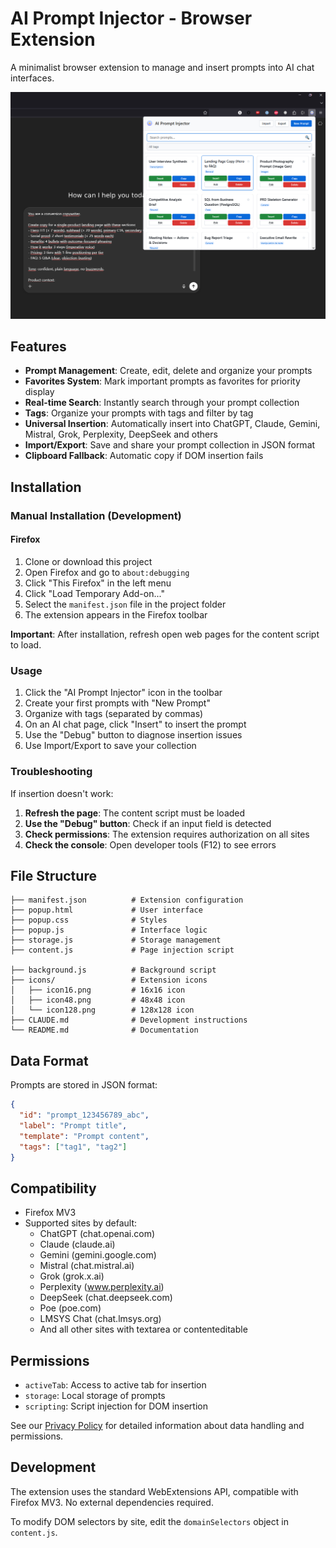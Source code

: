 # AI Prompt Injector - Browser Extension

A minimalist browser extension to manage and insert prompts into AI chat interfaces.

![AI Prompt Injector](screenshots/AI%20Prompt%20Injector.jpg)

## Features

- **Prompt Management**: Create, edit, delete and organize your prompts
- **Favorites System**: Mark important prompts as favorites for priority display
- **Real-time Search**: Instantly search through your prompt collection
- **Tags**: Organize your prompts with tags and filter by tag
- **Universal Insertion**: Automatically insert into ChatGPT, Claude, Gemini, Mistral, Grok, Perplexity, DeepSeek and others
- **Import/Export**: Save and share your prompt collection in JSON format
- **Clipboard Fallback**: Automatic copy if DOM insertion fails

## Installation

### Manual Installation (Development)

#### Firefox
1. Clone or download this project
2. Open Firefox and go to `about:debugging`
3. Click "This Firefox" in the left menu
4. Click "Load Temporary Add-on..."
5. Select the `manifest.json` file in the project folder
6. The extension appears in the Firefox toolbar

**Important**: After installation, refresh open web pages for the content script to load.

### Usage

1. Click the "AI Prompt Injector" icon in the toolbar
2. Create your first prompts with "New Prompt"
3. Organize with tags (separated by commas)
4. On an AI chat page, click "Insert" to insert the prompt
5. Use the "Debug" button to diagnose insertion issues
6. Use Import/Export to save your collection

### Troubleshooting

If insertion doesn't work:

1. **Refresh the page**: The content script must be loaded
2. **Use the "Debug" button**: Check if an input field is detected
3. **Check permissions**: The extension requires authorization on all sites
4. **Check the console**: Open developer tools (F12) to see errors

## File Structure

```
├── manifest.json          # Extension configuration
├── popup.html             # User interface
├── popup.css              # Styles
├── popup.js               # Interface logic
├── storage.js             # Storage management
├── content.js             # Page injection script

├── background.js          # Background script
├── icons/                 # Extension icons
│   ├── icon16.png         # 16x16 icon
│   ├── icon48.png         # 48x48 icon
│   └── icon128.png        # 128x128 icon
├── CLAUDE.md              # Development instructions
└── README.md              # Documentation
```

## Data Format

Prompts are stored in JSON format:

```json
{
  "id": "prompt_123456789_abc",
  "label": "Prompt title",
  "template": "Prompt content",
  "tags": ["tag1", "tag2"]
}
```

## Compatibility

- Firefox MV3
- Supported sites by default:
  - ChatGPT (chat.openai.com)
  - Claude (claude.ai)
  - Gemini (gemini.google.com)
  - Mistral (chat.mistral.ai)
  - Grok (grok.x.ai)
  - Perplexity (www.perplexity.ai)
  - DeepSeek (chat.deepseek.com)
  - Poe (poe.com)
  - LMSYS Chat (chat.lmsys.org)
  - And all other sites with textarea or contenteditable

## Permissions

- `activeTab`: Access to active tab for insertion
- `storage`: Local storage of prompts
- `scripting`: Script injection for DOM insertion

See our [Privacy Policy](PRIVACY.md) for detailed information about data handling and permissions.

## Development

The extension uses the standard WebExtensions API, compatible with Firefox MV3. No external dependencies required.

To modify DOM selectors by site, edit the `domainSelectors` object in `content.js`.
